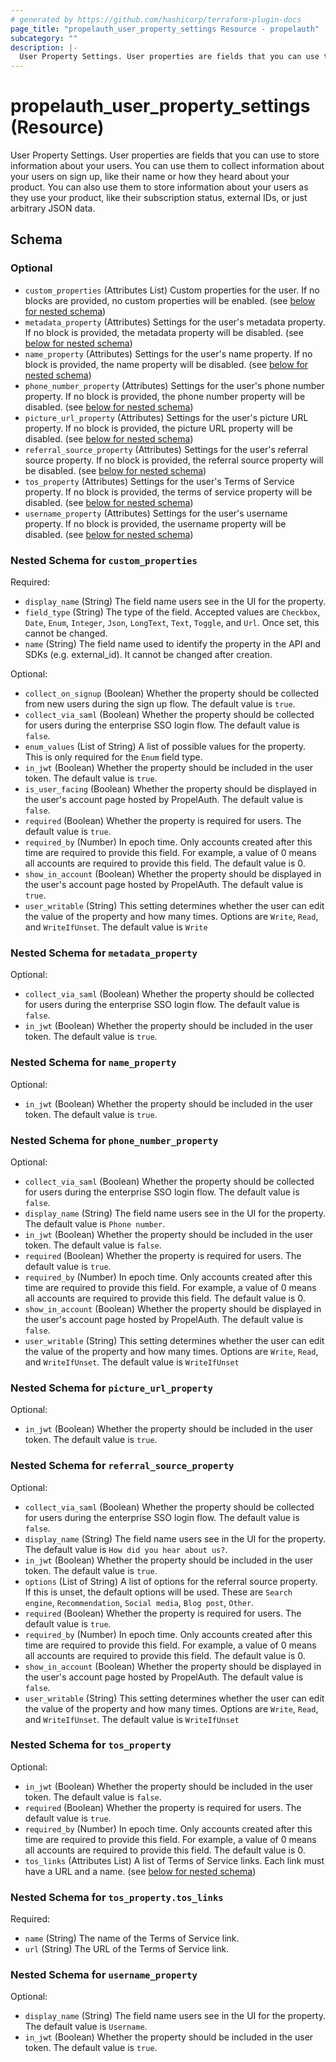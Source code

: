 ```yaml
---
# generated by https://github.com/hashicorp/terraform-plugin-docs
page_title: "propelauth_user_property_settings Resource - propelauth"
subcategory: ""
description: |-
  User Property Settings. User properties are fields that you can use to store information about your users. You can use them to collect information about your users on sign up, like their name or how they heard about your product. You can also use them to store information about your users as they use your product, like their subscription status, external IDs, or just arbitrary JSON data.
---
```


# propelauth_user_property_settings (Resource)

User Property Settings. User properties are fields that you can use to store information about your users. You can use them to collect information about your users on sign up, like their name or how they heard about your product. You can also use them to store information about your users as they use your product, like their subscription status, external IDs, or just arbitrary JSON data.



<!-- schema generated by tfplugindocs -->
## Schema

### Optional

- `custom_properties` (Attributes List) Custom properties for the user. If no blocks are provided, no custom properties will be enabled. (see [below for nested schema](#nestedatt--custom_properties))
- `metadata_property` (Attributes) Settings for the user's metadata property. If no block is provided, the metadata property will be disabled. (see [below for nested schema](#nestedatt--metadata_property))
- `name_property` (Attributes) Settings for the user's name property. If no block is provided, the name property will be disabled. (see [below for nested schema](#nestedatt--name_property))
- `phone_number_property` (Attributes) Settings for the user's phone number property. If no block is provided, the phone number property will be disabled. (see [below for nested schema](#nestedatt--phone_number_property))
- `picture_url_property` (Attributes) Settings for the user's picture URL property. If no block is provided, the picture URL property will be disabled. (see [below for nested schema](#nestedatt--picture_url_property))
- `referral_source_property` (Attributes) Settings for the user's referral source property. If no block is provided, the referral source property will be disabled. (see [below for nested schema](#nestedatt--referral_source_property))
- `tos_property` (Attributes) Settings for the user's Terms of Service property. If no block is provided, the terms of service property will be disabled. (see [below for nested schema](#nestedatt--tos_property))
- `username_property` (Attributes) Settings for the user's username property. If no block is provided, the username property will be disabled. (see [below for nested schema](#nestedatt--username_property))

<a id="nestedatt--custom_properties"></a>
### Nested Schema for `custom_properties`

Required:

- `display_name` (String) The field name users see in the UI for the property.
- `field_type` (String) The type of the field. Accepted values are `Checkbox`, `Date`, `Enum`, `Integer`, `Json`, `LongText`, `Text`, `Toggle`, and `Url`. Once set, this cannot be changed.
- `name` (String) The field name used to identify the property in the API and SDKs (e.g. external_id). It cannot be changed after creation.

Optional:

- `collect_on_signup` (Boolean) Whether the property should be collected from new users during the sign up flow. The default value is `true`.
- `collect_via_saml` (Boolean) Whether the property should be collected for users during the enterprise SSO login flow. The default value is `false`.
- `enum_values` (List of String) A list of possible values for the property. This is only required for the `Enum` field type.
- `in_jwt` (Boolean) Whether the property should be included in the user token. The default value is `true`.
- `is_user_facing` (Boolean) Whether the property should be displayed in the user's account page hosted by PropelAuth. The default value is `false`.
- `required` (Boolean) Whether the property is required for users. The default value is `true`.
- `required_by` (Number) In epoch time. Only accounts created after this time are required to provide this field. For example, a value of 0 means all accounts are required to provide this field. The default value is 0.
- `show_in_account` (Boolean) Whether the property should be displayed in the user's account page hosted by PropelAuth. The default value is `true`.
- `user_writable` (String) This setting determines whether the user can edit the value of the property and how many times. Options are `Write`, `Read`, and `WriteIfUnset`. The default value is `Write`


<a id="nestedatt--metadata_property"></a>
### Nested Schema for `metadata_property`

Optional:

- `collect_via_saml` (Boolean) Whether the property should be collected for users during the enterprise SSO login flow. The default value is `false`.
- `in_jwt` (Boolean) Whether the property should be included in the user token. The default value is `true`.


<a id="nestedatt--name_property"></a>
### Nested Schema for `name_property`

Optional:

- `in_jwt` (Boolean) Whether the property should be included in the user token. The default value is `true`.


<a id="nestedatt--phone_number_property"></a>
### Nested Schema for `phone_number_property`

Optional:

- `collect_via_saml` (Boolean) Whether the property should be collected for users during the enterprise SSO login flow. The default value is `false`.
- `display_name` (String) The field name users see in the UI for the property. The default value is `Phone number`.
- `in_jwt` (Boolean) Whether the property should be included in the user token. The default value is `false`.
- `required` (Boolean) Whether the property is required for users. The default value is `true`.
- `required_by` (Number) In epoch time. Only accounts created after this time are required to provide this field. For example, a value of 0 means all accounts are required to provide this field. The default value is 0.
- `show_in_account` (Boolean) Whether the property should be displayed in the user's account page hosted by PropelAuth. The default value is `false`.
- `user_writable` (String) This setting determines whether the user can edit the value of the property and how many times. Options are `Write`, `Read`, and `WriteIfUnset`. The default value is `WriteIfUnset`


<a id="nestedatt--picture_url_property"></a>
### Nested Schema for `picture_url_property`

Optional:

- `in_jwt` (Boolean) Whether the property should be included in the user token. The default value is `true`.


<a id="nestedatt--referral_source_property"></a>
### Nested Schema for `referral_source_property`

Optional:

- `collect_via_saml` (Boolean) Whether the property should be collected for users during the enterprise SSO login flow. The default value is `false`.
- `display_name` (String) The field name users see in the UI for the property. The default value is `How did you hear about us?`.
- `in_jwt` (Boolean) Whether the property should be included in the user token. The default value is `true`.
- `options` (List of String) A list of options for the referral source property. If this is unset, the default options will be used. These are `Search engine`, `Recommendation`, `Social media`, `Blog post`, `Other`.
- `required` (Boolean) Whether the property is required for users. The default value is `true`.
- `required_by` (Number) In epoch time. Only accounts created after this time are required to provide this field. For example, a value of 0 means all accounts are required to provide this field. The default value is 0.
- `show_in_account` (Boolean) Whether the property should be displayed in the user's account page hosted by PropelAuth. The default value is `false`.
- `user_writable` (String) This setting determines whether the user can edit the value of the property and how many times. Options are `Write`, `Read`, and `WriteIfUnset`. The default value is `WriteIfUnset`


<a id="nestedatt--tos_property"></a>
### Nested Schema for `tos_property`

Optional:

- `in_jwt` (Boolean) Whether the property should be included in the user token. The default value is `false`.
- `required` (Boolean) Whether the property is required for users. The default value is `true`.
- `required_by` (Number) In epoch time. Only accounts created after this time are required to provide this field. For example, a value of 0 means all accounts are required to provide this field. The default value is 0.
- `tos_links` (Attributes List) A list of Terms of Service links. Each link must have a URL and a name. (see [below for nested schema](#nestedatt--tos_property--tos_links))

<a id="nestedatt--tos_property--tos_links"></a>
### Nested Schema for `tos_property.tos_links`

Required:

- `name` (String) The name of the Terms of Service link.
- `url` (String) The URL of the Terms of Service link.



<a id="nestedatt--username_property"></a>
### Nested Schema for `username_property`

Optional:

- `display_name` (String) The field name users see in the UI for the property. The default value is `Username`.
- `in_jwt` (Boolean) Whether the property should be included in the user token. The default value is `true`.

